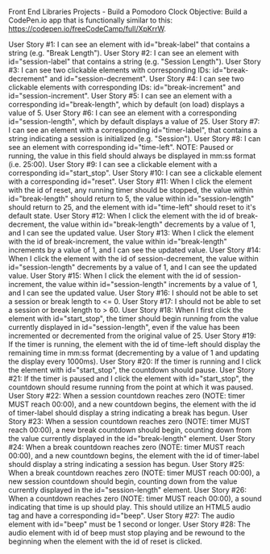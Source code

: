 Front End Libraries Projects - Build a Pomodoro Clock
Objective: Build a CodePen.io app that is functionally similar to this: https://codepen.io/freeCodeCamp/full/XpKrrW.

User Story #1: I can see an element with id="break-label" that contains a string (e.g. "Break Length").
User Story #2: I can see an element with id="session-label" that contains a string (e.g. "Session Length").
User Story #3: I can see two clickable elements with corresponding IDs: id="break-decrement" and id="session-decrement".
User Story #4: I can see two clickable elements with corresponding IDs: id="break-increment" and id="session-increment".
User Story #5: I can see an element with a corresponding id="break-length", which by default (on load) displays a value of 5.
User Story #6: I can see an element with a corresponding id="session-length", which by default displays a value of 25.
User Story #7: I can see an element with a corresponding id="timer-label", that contains a string indicating a session is initialized (e.g. "Session").
User Story #8: I can see an element with corresponding id="time-left". NOTE: Paused or running, the value in this field should always be displayed in mm:ss format (i.e. 25:00).
User Story #9: I can see a clickable element with a corresponding id="start_stop".
User Story #10: I can see a clickable element with a corresponding id="reset".
User Story #11: When I click the element with the id of reset, any running timer should be stopped, the value within id="break-length" should return to 5, the value within id="session-length" should return to 25, and the element with id="time-left" should reset to it's default state.
User Story #12: When I click the element with the id of break-decrement, the value within id="break-length" decrements by a value of 1, and I can see the updated value.
User Story #13: When I click the element with the id of break-increment, the value within id="break-length" increments by a value of 1, and I can see the updated value.
User Story #14: When I click the element with the id of session-decrement, the value within id="session-length" decrements by a value of 1, and I can see the updated value.
User Story #15: When I click the element with the id of session-increment, the value within id="session-length" increments by a value of 1, and I can see the updated value.
User Story #16: I should not be able to set a session or break length to <= 0.
User Story #17: I should not be able to set a session or break length to > 60.
User Story #18: When I first click the element with id="start_stop", the timer should begin running from the value currently displayed in id="session-length", even if the value has been incremented or decremented from the original value of 25.
User Story #19: If the timer is running, the element with the id of time-left should display the remaining time in mm:ss format (decrementing by a value of 1 and updating the display every 1000ms).
User Story #20: If the timer is running and I click the element with id="start_stop", the countdown should pause.
User Story #21: If the timer is paused and I click the element with id="start_stop", the countdown should resume running from the point at which it was paused.
User Story #22: When a session countdown reaches zero (NOTE: timer MUST reach 00:00), and a new countdown begins, the element with the id of timer-label should display a string indicating a break has begun.
User Story #23: When a session countdown reaches zero (NOTE: timer MUST reach 00:00), a new break countdown should begin, counting down from the value currently displayed in the id="break-length" element.
User Story #24: When a break countdown reaches zero (NOTE: timer MUST reach 00:00), and a new countdown begins, the element with the id of timer-label should display a string indicating a session has begun.
User Story #25: When a break countdown reaches zero (NOTE: timer MUST reach 00:00), a new session countdown should begin, counting down from the value currently displayed in the id="session-length" element.
User Story #26: When a countdown reaches zero (NOTE: timer MUST reach 00:00), a sound indicating that time is up should play. This should utilize an HTML5 audio tag and have a corresponding id="beep".
User Story #27: The audio element with id="beep" must be 1 second or longer.
User Story #28: The audio element with id of beep must stop playing and be rewound to the beginning when the element with the id of reset is clicked.
